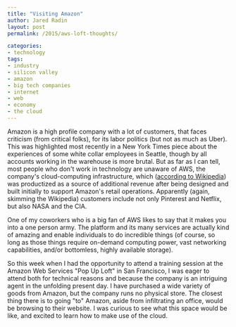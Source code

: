 ```yaml
---
title: "Visiting Amazon"
author: Jared Radin
layout: post
permalink: /2015/aws-loft-thoughts/

categories:
- technology
tags:
- industry
- silicon valley
- amazon
- big tech companies
- internet
- web
- economy
- the cloud
---
```

Amazon is a high profile company with a lot of customers, that faces criticism (from critical folks), for its labor politics (but not as much as Uber). This was highlighted most recently in a New York Times piece about the experiences of some white collar employees in Seattle, though by all accounts working in the warehouse is more brutal.
But as far as I can tell, most people who don't work in technology are unaware of AWS, the company's cloud-computing infrastructure, which ([according to Wikipedia](https://en.wikipedia.org/wiki/Amazon_Web_Services)) was productized as a source of additional revenue after being designed and built initially to support Amazon's retail operations.
Apparently (again, skimming the Wikipedia) customers include not only Pinterest and Netflix, but also NASA and the CIA.

One of my coworkers who is a big fan of AWS likes to say that it makes you into a one person army. The platform and its many services are actually kind of amazing and enable individuals to do incredible things (of course, so long as those things require on-demand computing power, vast networking capabilities, and/or bottomless, highly available storage).

So this week when I had the opportunity to attend a training session at the Amazon Web Services "Pop Up Loft" in San Francisco, I was eager to attend both for technical reasons and because the company is an intriguing agent in the unfolding present day.
I have purchased a wide variety of goods from Amazon, but the company runs no physical store. The closest thing there is to going "to" Amazon, aside from infiltrating an office, would be browsing to their website. I was curious to see what this space would be like, and excited to learn how to make use of the cloud.
